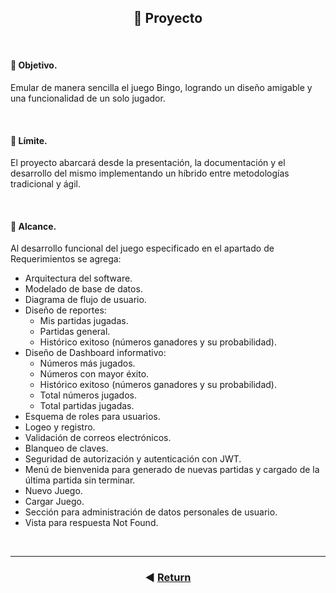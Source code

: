 <h2 align=center>📖 Proyecto</h2>

<br>

#### 🎯 Objetivo.
Emular de manera sencilla el juego Bingo, logrando un diseño amigable y una funcionalidad de un solo jugador.

<br>

#### 🏁 Límite.
El proyecto abarcará desde la presentación, la documentación y el desarrollo del mismo implementando un híbrido entre metodologías tradicional y ágil.

<br>

#### 📜 Alcance.
Al desarrollo funcional del juego especificado en el apartado de Requerimientos se agrega:
- Arquitectura del software.
- Modelado de base de datos.
- Diagrama de flujo de usuario.
- Diseño de reportes:
	- Mis partidas jugadas.
	- Partidas general.
	- Histórico exitoso  (números ganadores y su probabilidad).
- Diseño de Dashboard informativo:
	- Números más jugados.
	- Números con mayor éxito.
	- Histórico exitoso  (números ganadores y su probabilidad).
	- Total números jugados.
	- Total partidas jugadas.
- Esquema de roles para usuarios.
- Logeo y registro.
- Validación de correos electrónicos.
- Blanqueo de claves.
- Seguridad de autorización y autenticación con JWT.
- Menú de bienvenida para generado de nuevas partidas y cargado de la última partida sin terminar.
- Nuevo Juego.
- Cargar Juego.
- Sección para administración de datos personales de usuario.
- Vista para respuesta Not Found.

<br>

<footer align="center">
    <hr>

### ◀️ [Return](../README.md)

</footer>